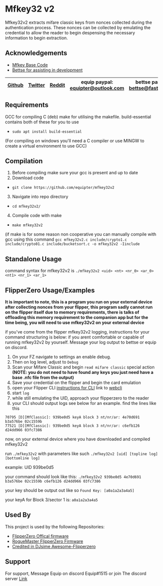 
# Mfkey32 v2

Mfkey32v2 extracts mifare classic keys from nonces collected during the authentication process. These nonces can be collected by emulating the credential to allow the reader to begin despensing the necessary information to begin extraction.
## Acknowledgements

 - [Mfkey Base Code](https://github.com/rfidresearchgroup/proxmark3)
 - [Bettse for assisting in development](https://gitlab.com/bettse)

| [Github](https://github.com/equipter) | [Twitter](https://twitter.com/Equip0x80) | [Reddit](https://www.reddit.com/user/equipter) | equip paypal: equipter@outlook.com | bettse paypal: bettse@fastmail.fm | [Discord](https://discord.gg/e9XzfG5nV5) |
| :---: | :---: | :---: | :---: | :---: | :---: |


## Requirements 
GCC for compiling C (deb)
make for utilising the makefile. build-essential contains both of these for you to use
- `sudo apt install build-essential`


(For compiling on windows you'll need a C compiler or use MINGW to create a virtual environment to use GCC)

## Compilation 
1. Before compiling make sure your gcc is present and  up to date 
2. Download code
- `git clone https://github.com/equipter/mfkey32v2`
3. Navigate into repo directory 
- `cd mfkey32v2/`
4. Compile code with make
- `make mfkey32v2`

(if make is for some reason non cooperative you can manually compile with gcc using this command `gcc mfkey32v2.c include/crypto1.c include/crypto01.c include/bucketsort.c -o mfkey32v2 -Iinclude`


## Standalone Usage

command syntax for mfkey32v2 is `./mfkey32v2 <uid> <nt> <nr_0> <ar_0> <nt1> <nr_1> <ar_1>`

## FlipperZero Usage/Examples
**It is important to note, this is a program you run on your external device after collecting nonces from your flipper, this program sadly cannot run on the flipper itself due to memory requirements, there is talks of offloading this memory requirement to the companion app but for the time being, you will need to use mfkey32v2 on your external device**


if you've come from the flipper mfkey32v2 logging, instructions for your command structuring is below:
if you arent comfortable or capable of running mfkey32v2 by yourself. Message your log output to bettse or equip on discord. 

1. On your FZ navigate to settings an enable debug. 
2. Then on log level, adjust to `Debug` 
3. Scan your Mifare Classic and begin `read mifare classic` special action
**(NOTE: you do not need to have found any keys you just need have a base .nfc file from the output)**
4. Save your credential on the flipper and begin the card emulation
5. open your Flipper CLI 
[instructions for CLI](https://forum.flipperzero.one/t/cli-command-line-interface-examples/1874) 
link to [webcli](https://my.flipp.dev/)
6. start `log` 
7. while still emulating the UID, approach your flipperzero to the reader 
8. your CLI should output logs see below for an example. find the lines like this 
```
70795 [D][MfClassic]: 939be0d5 keyA block 3 nt/nr/ar: 4e70d691 b3a576be 02c1559b
77521 [D][MfClassic]: 939be0d5 keyA block 3 nt/nr/ar: c6efb126 d24dd966 03fc7386
```
now, on your external device where you have downloaded and compiled mfkey32v2 

run `./mfkey32v2` with parameters like such 
`./mfkey32v2 [uid] [topline log] [bottomline log]`

example: UID 939be0d5 

your command should look like this:
`./mfkey32v2 939be0d5 4e70d691 b3a576be 02c1559b c6efb126 d24dd966 03fc7386`

your key should be output out like so 
`Found Key: [a0a1a2a3a4a5]`

your keyA for Block 3/sector 1 is: `a0a1a2a3a4a5`

## Used By

This project is used by the following Repositories:

- [FlipperZero Offical firmware](https://github.com/flipperdevices/flipperzero-firmware)
- [RogueMaster FlipperZero Firmware](https://github.com/RogueMaster/flipperzero-firmware-wPlugins)
- [Credited in DJsime Awesome-Flipperzero](https://github.com/djsime1/awesome-flipperzero/blob/main/Firmwares.md)


## Support

For support, Message Equip on discord Equip#1515 or join The discord server [Link](https://discord.gg/e9XzfG5nV5)

